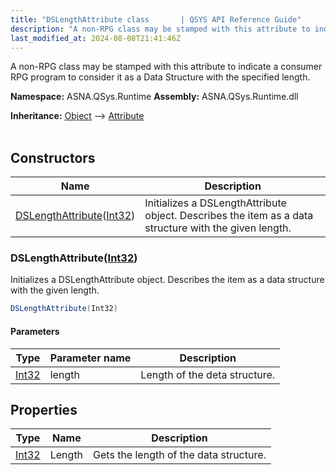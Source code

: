 ```yaml
---
title: "DSLengthAttribute class       | QSYS API Reference Guide"
description: "A non-RPG class may be stamped with this attribute to indicate a consumer RPG program to consider it as a Data Structure with the specified length. "
last_modified_at: 2024-08-08T21:41:46Z
---
```


A non-RPG class may be stamped with this attribute to indicate a consumer RPG program to consider it as a Data Structure with the specified length.

**Namespace:** ASNA.QSys.Runtime
**Assembly:** ASNA.QSys.Runtime.dll

**Inheritance:** [Object](https://docs.microsoft.com/en-us/dotnet/api/system.object) --> [Attribute](https://docs.microsoft.com/en-us/dotnet/api/system.attribute)
<br>
<br>

## Constructors

| Name | Description |
| --- | --- |
| [DSLengthAttribute](#dslengthattributeint32)([Int32](https://docs.microsoft.com/en-us/dotnet/api/system.int32)) | Initializes a DSLengthAttribute object. Describes the item as a data structure with the given length.

### DSLengthAttribute([Int32](https://docs.microsoft.com/en-us/dotnet/api/system.int32))

Initializes a DSLengthAttribute object. Describes the item as a data structure with the given length.

```cs
DSLengthAttribute(Int32)
```

#### Parameters

| Type | Parameter name | Description
| --- | --- | ---
| [Int32](https://docs.microsoft.com/en-us/dotnet/api/system.int32) | length | Length of the deta structure.

## Properties

| Type | Name | Description
| --- | --- | --- 
| [Int32](https://learn.microsoft.com/en-us/dotnet/csharp/language-reference/builtin-types/integral-numeric-types) | Length | Gets the length of the data structure. |
